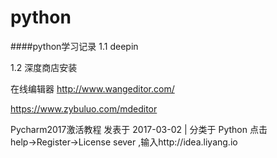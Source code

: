 # python
####python学习记录
1.1
	deepin
 	
1.2
	深度商店安装
  
在线编辑器
http://www.wangeditor.com/

https://www.zybuluo.com/mdeditor


Pycharm2017激活教程
 发表于 2017-03-02 |  分类于 Python
点击help→Register→License sever ,输入http://idea.liyang.io
